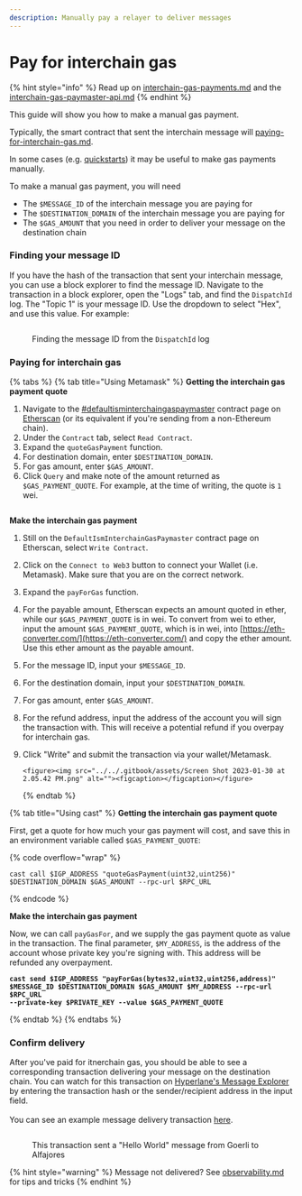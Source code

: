 ```yaml
---
description: Manually pay a relayer to deliver messages
---
```


# Pay for interchain gas

{% hint style="info" %}
Read up on [interchain-gas-payments.md](../../protocol/interchain-gas-payments.md "mention") and the [interchain-gas-paymaster-api.md](../../apis-and-sdks/interchain-gas-paymaster-api.md "mention")
{% endhint %}

This guide will show you how to make a manual gas payment.

Typically, the smart contract that sent the interchain message will [paying-for-interchain-gas.md](paying-for-interchain-gas.md "mention").&#x20;

In some cases (e.g. [quickstarts](../quickstarts/ "mention")) it may be useful to make gas payments manually.

To make a manual gas payment, you will need

- The `$MESSAGE_ID` of the interchain message you are paying for
- The `$DESTINATION_DOMAIN` of the interchain message you are paying for
- The `$GAS_AMOUNT` that you need in order to deliver your message on the destination chain

### Finding your message ID

If you have the hash of the transaction that sent your interchain message, you can use a block explorer to find the message ID. Navigate to the transaction in a block explorer, open the "Logs" tab, and find the `DispatchId` log. The "Topic 1" is your message ID. Use the dropdown to select "Hex", and use this value. For example:

<figure><img src="../../.gitbook/assets/Screen Shot 2023-01-26 at 10.47.06 AM.png" alt=""><figcaption><p>Finding the message ID from the <code>DispatchId</code> log</p></figcaption></figure>

### Paying for interchain gas

{% tabs %}
{% tab title="Using Metamask" %}
**Getting the interchain gas payment quote**

1. Navigate to the [#defaultisminterchaingaspaymaster](../../resources/addresses/#defaultisminterchaingaspaymaster "mention") contract page on [Etherscan](https://etherscan.io/address/0x56f52c0A1ddcD557285f7CBc782D3d83096CE1Cc) (or its equivalent if you're sending from a non-Ethereum chain).
2. Under the `Contract` tab, select `Read Contract`.
3. Expand the `quoteGasPayment` function.
4. For destination domain, enter `$DESTINATION_DOMAIN`.
5. For gas amount, enter `$GAS_AMOUNT`.
6. Click `Query` and make note of the amount returned as `$GAS_PAYMENT_QUOTE`. For example, at the time of writing, the quote is `1` wei.

<figure><img src="../../.gitbook/assets/Screen Shot 2023-01-30 at 2.05.19 PM.png" alt=""><figcaption></figcaption></figure>

**Make the interchain gas payment**

1.  Still on the `DefaultIsmInterchainGasPaymaster` contract page on Etherscan, select `Write Contract`.
2.  Click on the `Connect to Web3` button to connect your Wallet (i.e. Metamask). Make sure that you are on the correct network.
3.  Expand the `payForGas` function.
4.  For the payable amount, Etherscan expects an amount quoted in ether, while our `$GAS_PAYMENT_QUOTE` is in wei. To convert from wei to ether, input the amount `$GAS_PAYMENT_QUOTE`, which is in wei, into [https://eth-converter.com/](https://eth-converter.com/) and copy the ether amount. Use this ether amount as the payable amount.
5.  For the message ID, input your `$MESSAGE_ID`.
6.  For the destination domain, input your `$DESTINATION_DOMAIN`.
7.  For gas amount, enter `$GAS_AMOUNT`.
8.  For the refund address, input the address of the account you will sign the transaction with. This will receive a potential refund if you overpay for interchain gas.
9.  Click "Write" and submit the transaction via your wallet/Metamask.

        <figure><img src="../../.gitbook/assets/Screen Shot 2023-01-30 at 2.05.42 PM.png" alt=""><figcaption></figcaption></figure>

    {% endtab %}

{% tab title="Using cast" %}
**Getting the interchain gas payment quote**

First, get a quote for how much your gas payment will cost, and save this in an environment variable called `$GAS_PAYMENT_QUOTE`:

{% code overflow="wrap" %}

```shell
cast call $IGP_ADDRESS "quoteGasPayment(uint32,uint256)" $DESTINATION_DOMAIN $GAS_AMOUNT --rpc-url $RPC_URL
```

{% endcode %}

**Make the interchain gas payment**

Now, we can call `payGasFor`, and we supply the gas payment quote as value in the transaction. The final parameter, `$MY_ADDRESS`, is the address of the account whose private key you're signing with. This address will be refunded any overpayment.

<pre class="language-shell" data-overflow="wrap"><code class="lang-shell"><strong>cast send $IGP_ADDRESS "payForGas(bytes32,uint32,uint256,address)" $MESSAGE_ID $DESTINATION_DOMAIN $GAS_AMOUNT $MY_ADDRESS --rpc-url $RPC_URL
</strong><strong>--private-key $PRIVATE_KEY --value $GAS_PAYMENT_QUOTE
</strong></code></pre>

{% endtab %}
{% endtabs %}

### Confirm delivery

After you've paid for itnerchain gas, you should be able to see a corresponding transaction delivering your message on the destination chain. You can watch for this transaction on [Hyperlane's Message Explorer](https://explorer.hyperlane.xyz/) by entering the transaction hash or the sender/recipient address in the input field.\
\
You can see an example message delivery transaction [here](https://explorer.hyperlane.xyz/message/24275).

<figure><img src="../../.gitbook/assets/Test Message Sent -- Hyperlane Explorer.png" alt=""><figcaption><p>This transaction sent a "Hello World" message from Goerli to Alfajores</p></figcaption></figure>

{% hint style="warning" %}
Message not delivered? See [observability.md](../explorer/observability.md "mention") for tips and tricks
{% endhint %}
